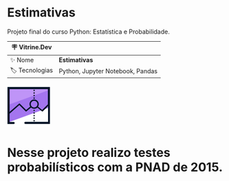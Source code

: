 # Estimativas

Projeto final do curso Python: Estatística e Probabilidade.

| :placard: Vitrine.Dev |     |
| -------------  | --- |
| :sparkles: Nome        | **Estimativas**
| :label: Tecnologias | Python, Jupyter Notebook, Pandas

<!-- Inserir imagem com a #vitrinedev ao final do link -->
![](https://github.com/Leonardo010/Probabilidade_e_Amostragem_Alura/blob/master/imagem/estatistica-probabilidade-e-amostragem.svg#vitrinedev)

# Nesse projeto realizo testes probabilísticos com a PNAD de 2015.
